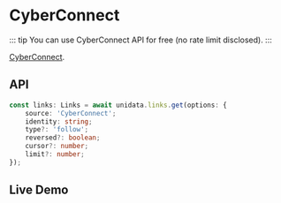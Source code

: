 # CyberConnect

<Logos type="Links" :names="['CyberConnect']" />

::: tip
You can use CyberConnect API for free (no rate limit disclosed).
:::

[CyberConnect](https://cyberconnect.me).

## API

```ts
const links: Links = await unidata.links.get(options: {
    source: 'CyberConnect';
    identity: string;
    type?: 'follow';
    reversed?: boolean;
    cursor?: number;
    limit?: number;
});
```

## Live Demo

<Links :source="'CyberConnect'" :defaultIdentity="'0x148d59faf10b52063071eddf4aaf63a395f2d41c'" />
